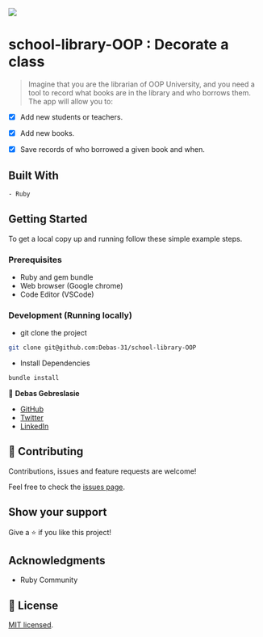 ![](https://img.shields.io/badge/Microverse-blueviolet)
# school-library-OOP : Decorate a class

> Imagine that you are the librarian of OOP University, and you need a tool to record what books are in the library and who borrows them. The app will allow you to:

- [x] Add new students or teachers.
- [x] Add new books.
- [x] Save records of who borrowed a given book and when.




## Built With
```bash
- Ruby
```
  
## Getting Started

To get a local copy up and running follow these simple example steps.

### Prerequisites

- Ruby and gem bundle
- Web browser (Google chrome)
- Code Editor (VSCode)

### Development (Running locally)

- git clone the project

```bash 
git clone git@github.com:Debas-31/school-library-OOP
```

- Install Dependencies

```bash
bundle install
```


👤 **Debas Gebreslasie**

- [GitHub](https://github.com/Debas-31)
- [Twitter](https://twitter.com/DEBSH76956492)
- [LinkedIn](https://www.linkedin.com/in/debas-gebrengus)

## 🤝 Contributing

Contributions, issues and feature requests are welcome!

Feel free to check the [issues page](https://github.com/Debas-31/school-library-OOP/issues).

## Show your support

Give a ⭐️ if you like this project!

## Acknowledgments
- Ruby Community 

## 📝 License

[MIT licensed]().
